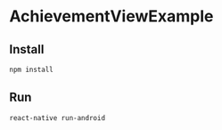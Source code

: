 # AchievementViewExample

## Install

```bash
npm install
```

## Run

```bash
react-native run-android
```
